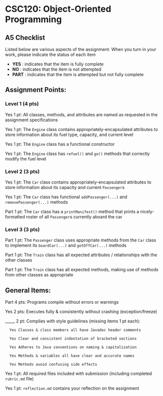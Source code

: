 # CSC120: Object-Oriented Programming
## A5 Checklist

Listed below are various aspects of the assignment.  When you turn in your work, please indicate the status of each item

- **YES** : indicates that the item is fully complete
- **NO** : indicates that the item is not attempted
- **PART** : indicates that the item is attempted but not fully complete


## Assignment Points:

### Level 1 (4 pts)

Yes 1 pt: All classes, methods, and attributes are named as requested in the assignment specifications

Yes 1 pt: The `Engine` class contains appropriately-encapsulated attributes to store information about its fuel type, capacity, and current level

Yes 1 pt: The `Engine` class has a functional constructor

Yes 1 pt: The `Engine` class has `refuel()` and `go()` methods that correctly modify the fuel level

### Level 2 (3 pts)

Yes 1 pt: The `Car` class contains appropriately-encapsulated attributes to store information about its capacity and current `Passenger`s

Yes 1 pt: The `Car` class has functional `addPassenger(...)` and `removePassenger(...)` methods

Part 1 pt: The `Car` class has a `printManifest()` method that prints a nicely-formatted roster of all `Passenger`s currently aboard the car

### Level 3 (3 pts)

Part 1 pt: The `Passenger` class uses appropriate methods from the `Car` class to implement its `boardCar(...)` and `getOffCar(...)` methods

Part 1 pt: The `Train` class has all expected attributes / relationships with the other classes

Part 1 pt: The `Train` class has all expected methods, making use of methods from other classes as appropriate



## General Items:

Part 4 pts: Programs compile without errors or warnings

Yes 2 pts: Executes fully & consistently without crashing (exception/freeze)

_____ 2 pt: Complies with style guidelines (missing items 1 pt each):

      Yes Classes & class members all have Javadoc header comments

      Yes Clear and consistent indentation of bracketed sections

      Yes Adheres to Java conventions on naming & capitalization

      Yes Methods & variables all have clear and accurate names

      Yes Methods avoid confusing side effects

Yes 1 pt: All required files included with submission (including completed `rubric.md` file)

Yes 1 pt: `reflection.md` contains your reflection on the assignment
